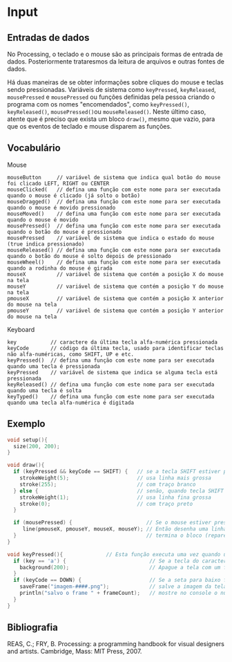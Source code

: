 # Input

## Entradas de dados

No Processing, o teclado e o mouse são as principais formas de entrada de dados. Posteriormente trataresmos da leitura de arquivos e outras fontes de dados.

Há duas maneiras de se obter informações sobre cliques do mouse e teclas sendo pressionadas. Variáveis de sistema como `keyPressed`, `keyReleased`, `mousePressed` e `mousePressed` ou funções definidas pela pessoa criando o programa com os nomes "encomendados", como `keyPressed()`, `keyReleased()`, `mousePressed()`ou `mouseReleased()`. Neste último caso, atente que é preciso que exista um bloco `draw()`, mesmo que vazio, para que os eventos de teclado e mouse disparem as funções.

## Vocabulário

Mouse

```
mouseButton     // variável de sistema que indica qual botão do mouse foi clicado LEFT, RIGHT ou CENTER
mouseClicked(   // defina uma função com este nome para ser executada quando o mouse é clicado (já solto o botão)
mouseDragged()  // defina uma função com este nome para ser executada quando o mouse é movido pressionado
mouseMoved()    // defina uma função com este nome para ser executada quando o mouse é movido
mousePressed()  // defina uma função com este nome para ser executada quando o botão do mouse é pressionado
mousePressed    // variável de sistema que indica o estado do mouse (true indica pressionado)
mouseReleased() // defina uma função com este nome para ser executada quando o botão do mouse é solto depois de pressionado
mouseWheel()    // defina uma função com este nome para ser executada quando a rodinha do mouse é girada
mouseX          // variável de sistema que contém a posição X do mouse na tela 
mouseY          // variável de sistema que contém a posição Y do mouse na tela
pmouseX         // variável de sistema que contém a posição X anterior do mouse na tela
pmouseY         // variável de sistema que contém a posição Y anterior do mouse na tela
```

Keyboard

```
key           // caractere da última tecla alfa-numérica pressionada
keyCode       // código da última tecla, usado para identificar teclas não alfa-numéricas, como SHIFT, UP e etc.
keyPressed()  // defina uma função com este nome para ser executada quando uma tecla é pressionada
keyPressed    // variável de sistema que indica se alguma tecla está pressionada
keyReleased() // defina uma função com este nome para ser executada quando uma tecla é solta
keyTyped()    // defina uma função com este nome para ser executada quando uma tecla alfa-numérica é digitada
```

## Exemplo

<!-- [exemplo1](/assets/imagens/condicional1.png) -->

``` pde
void setup(){
  size(200, 200);
}

void draw(){
  if (keyPressed && keyCode == SHIFT) {   // se a tecla SHIFT estiver pressonada
    strokeWeight(5);                      // usa linha mais grossa 
    stroke(255);                          // com traço branco
  } else {                                // senão, quando tecla SHIFT não estiver pressonada
    strokeWeight(1);                      // usa linha fina grossa
    stroke(0);                            // com traço preto
  }

  if (mousePressed) {                        // Se o mouse estiver pressionado
     line(pmouseX, pmouseY, mouseX, mouseY); // Então desenha uma linha da posição anterior do mouse até a atual
  }                                          // termina o bloco (repare que no faz nada se o mouse estiver solto)
}

void keyPressed(){              // Esta função executa uma vez quando uma tecla é pressionada
  if (key == 'a') {                           // Se a tecla do caractere 'a' foi a última pressionada
    background(200);                          // Apague a tela com um fundo cinza (só executa sob as condições acima)
  }
  if (keyCode == DOWN) {                      // Se a seta para baixo foi precionada
    saveFrame("imagem-####.png");             // salve a imagem da tela de pintura em um arquivo PNG 
    println("salvo o frame " + frameCount);   // mostre no console o número do frame
  }  
}
```


## Bibliografia

REAS, C.; FRY, B. Processing: a programming handbook for visual designers and artists. Cambridge, Mass: MIT Press, 2007.
